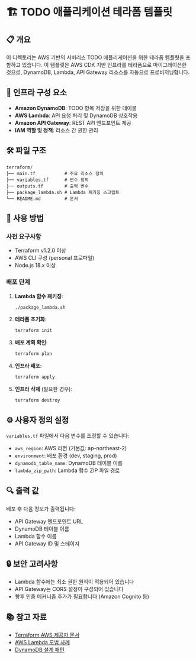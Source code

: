 # 🏗️ TODO 애플리케이션 테라폼 템플릿

## 📋 개요

이 디렉토리는 AWS 기반의 서버리스 TODO 애플리케이션을 위한 테라폼 템플릿을 포함하고 있습니다. 이 템플릿은 AWS CDK 기반 인프라를 테라폼으로 마이그레이션한 것으로, DynamoDB, Lambda, API Gateway 리소스를 자동으로 프로비저닝합니다.

## 🧱 인프라 구성 요소

- **Amazon DynamoDB**: TODO 항목 저장을 위한 테이블
- **AWS Lambda**: API 요청 처리 및 DynamoDB 상호작용
- **Amazon API Gateway**: REST API 엔드포인트 제공
- **IAM 역할 및 정책**: 리소스 간 권한 관리

## 🛠️ 파일 구조

```
terraform/
├── main.tf           # 주요 리소스 정의
├── variables.tf      # 변수 정의
├── outputs.tf        # 출력 변수
├── package_lambda.sh # Lambda 패키징 스크립트
└── README.md         # 문서
```

## 🚀 사용 방법

### 사전 요구사항

- Terraform v1.2.0 이상
- AWS CLI 구성 (personal 프로파일)
- Node.js 18.x 이상

### 배포 단계

1. **Lambda 함수 패키징**:
   ```bash
   ./package_lambda.sh
   ```

2. **테라폼 초기화**:
   ```bash
   terraform init
   ```

3. **배포 계획 확인**:
   ```bash
   terraform plan
   ```

4. **인프라 배포**:
   ```bash
   terraform apply
   ```

5. **인프라 삭제** (필요한 경우):
   ```bash
   terraform destroy
   ```

## ⚙️ 사용자 정의 설정

`variables.tf` 파일에서 다음 변수를 조정할 수 있습니다:

- `aws_region`: AWS 리전 (기본값: ap-northeast-2)
- `environment`: 배포 환경 (dev, staging, prod)
- `dynamodb_table_name`: DynamoDB 테이블 이름
- `lambda_zip_path`: Lambda 함수 ZIP 파일 경로

## 🔍 출력 값

배포 후 다음 정보가 출력됩니다:

- API Gateway 엔드포인트 URL
- DynamoDB 테이블 이름
- Lambda 함수 이름
- API Gateway ID 및 스테이지

## 🔒 보안 고려사항

- Lambda 함수에는 최소 권한 원칙이 적용되어 있습니다
- API Gateway는 CORS 설정이 구성되어 있습니다
- 향후 인증 메커니즘 추가가 필요합니다 (Amazon Cognito 등)

## 📚 참고 자료

- [Terraform AWS 제공자 문서](https://registry.terraform.io/providers/hashicorp/aws/latest/docs)
- [AWS Lambda 모범 사례](https://docs.aws.amazon.com/lambda/latest/dg/best-practices.html)
- [DynamoDB 설계 패턴](https://docs.aws.amazon.com/amazondynamodb/latest/developerguide/best-practices.html)

